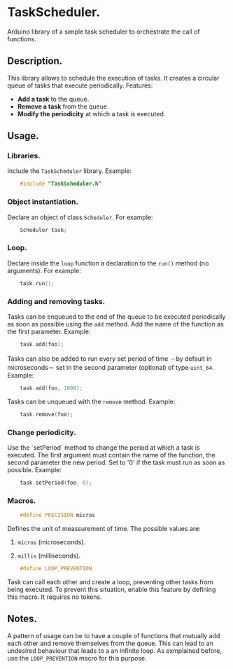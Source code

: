 # TaskScheduler.
Arduino library of a simple task scheduler to orchestrate the call of functions.
## Description.
This library allows to schedule the execution of tasks. It creates a circular queue of tasks that execute periodically. Features:
- **Add a task** to the queue.
- **Remove a task** from the queue.
- **Modify the periodicity** at which a task is executed.
## Usage.
### Libraries.
Include the `TaskScheduler` library. Example:
```cpp
    #include "TaskScheduler.h"
```
### Object instantiation.
Declare an object of class `Scheduler`. For example:
```cpp
    Scheduler task;
```
### Loop.
Declare inside the `loop` function a declaration to the `run()` method (no arguments). For example:
```cpp
    task.run();
```
### Adding and removing tasks.
Tasks can be enqueued to the end of the queue to be executed periodically as soon as possible using the `add` method. Add the name of the function as the first parameter. Example:
```cpp
    task.add(foo);
```
Tasks can also be added to run every set period of time －by default in microseconds－ set in the second parameter (optional) of type `uint_64`. Example:
```cpp
    task.add(foo, 1000);
```
Tasks can be unqueued with the `remove` method. Example:
```cpp
    task.remove(foo);
```
### Change periodicity.
Use the ´setPeriod´ method to change the period at which a task is executed. The first argument must contain the name of the function, the second parameter the new period. Set to '0' if the task must run as soon as possible. Example:
```cpp
    task.setPeriod(foo, 0);
```
### Macros.
```cpp
    #define PRECISION micros
```
Defines the unit of meassurement of time. The possible values are:
1. `micros` (microseconds).

2. `millis` (milliseconds).

```cpp
    #define LOOP_PREVENTION
```
Task can call each other and create a loop, preventing other tasks from being executed. To prevent this situation, enable this feature by defining this macro. It requires no tokens.
## Notes.
A pattern of usage can be to have a couple of functions that mutually add each other and remove themselves from the queue. This can lead to an undesired behaviour that leads to a an infinite loop. As exmplained before, use the `LOOP_PREVENTION` macro for this purpose.
